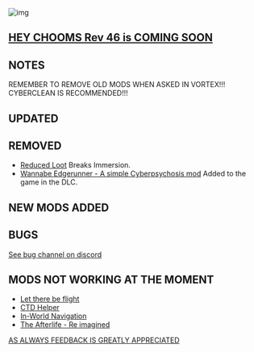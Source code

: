 ![img](https://s11.gifyu.com/images/Cuty-od-Dreams-Logo-YellowUP.png)

[HEY CHOOMS Rev 46 is COMING SOON](https://)
-

NOTES
-

REMEMBER TO REMOVE OLD MODS WHEN ASKED IN VORTEX!!! 
CYBERCLEAN IS RECOMMENDED!!!


UPDATED
-



REMOVED
-

- [Reduced Loot](https://www.nexusmods.com/cyberpunk2077/mods/2678) Breaks Immersion.
- [Wannabe Edgerunner - A simple Cyberpsychosis mod](https://www.nexusmods.com/cyberpunk2077/mods/5646) Added to the game in the DLC.


NEW MODS ADDED 
-


BUGS
-

 [See bug channel on discord](https://discord.gg/xZNztPjA2u)
 

MODS NOT WORKING AT THE MOMENT 
-

- [Let there be flight](https://)
- [CTD Helper](https://)
- [In-World Navigation](https://)
- [The Afterlife - Re imagined](https://)

[AS ALWAYS FEEDBACK IS GREATLY APPRECIATED](https://)

